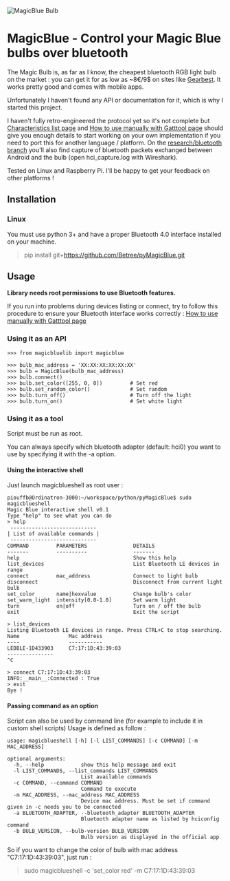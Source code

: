 ![MagicBlue Bulb](https://lut.im/xpaCaUNTaU/k6WRbc71KMMSFIln.jpg)

# MagicBlue - Control your Magic Blue bulbs over bluetooth

The Magic Bulb is, as far as I know, the cheapest bluetooth RGB light bulb on the market : you can get it for as low as ~8€/9$ on sites like
[Gearbest](http://www.gearbest.com/smart-light-bulb/pp_230349.html). It works pretty good and comes with mobile apps.

Unfortunately I haven't found any API or documentation for it, which is why I started this project.

I haven't fully retro-engineered the protocol yet so it's not complete but
[Characteristics list page](https://github.com/Betree/pyMagicBlue/wiki/Characteristics-list) and
[How to use manually with Gatttool page](https://github.com/Betree/pyMagicBlue/wiki/How-to-use-manually-with-Gatttool)
should give you enough details to start working on your own implementation if you need to port this for another
language / platform.
On the [research/bluetooth branch](https://github.com/Betree/pyMagicBlue/tree/research/bluetooth) you'll also find capture of bluetooth packets exchanged
between Android and the bulb (open hci_capture.log with Wireshark).

Tested on Linux and Raspberry Pi. I'll be happy to get your feedback on other platforms !

## Installation
### Linux
You must use python 3+ and have a proper Bluetooth 4.0 interface installed on your machine.

> pip install git+https://github.com/Betree/pyMagicBlue.git

## Usage

**Library needs root permissions to use Bluetooth features.**

If you run into problems during devices listing or connect, try to follow this procedure to ensure your Bluetooth interface works correctly : [How to use manually with Gatttool page](https://github.com/Betree/pyMagicBlue/wiki/How-to-use-manually-with-Gatttool)

### Using it as an API

```
>>> from magicbluelib import magicblue

>>> bulb_mac_address = 'XX:XX:XX:XX:XX:XX'
>>> bulb = MagicBlue(bulb_mac_address)
>>> bulb.connect()
>>> bulb.set_color([255, 0, 0])         # Set red
>>> bulb.set_random_color()             # Set random
>>> bulb.turn_off()                     # Turn off the light
>>> bulb.turn_on()                      # Set white light
```

### Using it as a tool
Script must be run as root.

You can always specify which bluetooth adapter (default: hci0) you want to use by specifying it with the -a option. 

#### Using the interactive shell
Just launch magicblueshell as root user :

```
piouffb@Ordinatron-3000:~/workspace/python/pyMagicBlue$ sudo magicblueshell 
Magic Blue interactive shell v0.1
Type "help" to see what you can do
> help
 ----------------------------
| List of available commands |
 ----------------------------
COMMAND         PARAMETERS               DETAILS
-------         ----------               -------
help                                     Show this help
list_devices                             List Bluetooth LE devices in range
connect         mac_address              Connect to light bulb
disconnect                               Disconnect from current light bulb
set_color       name|hexvalue            Change bulb's color
set_warm_light  intensity[0.0-1.0]       Set warm light
turn            on|off                   Turn on / off the bulb
exit                                     Exit the script

> list_devices
Listing Bluetooth LE devices in range. Press CTRL+C to stop searching.
Name                Mac address 
----                ----------- 
LEDBLE-1D433903     C7:17:1D:43:39:03
---------------
^C

> connect C7:17:1D:43:39:03
INFO:__main__:Connected : True
> exit
Bye !
```

#### Passing command as an option
Script can also be used by command line (for example to include it in custom shell scripts)
Usage is defined as follow :

```
usage: magicblueshell [-h] [-l LIST_COMMANDS] [-c COMMAND] [-m MAC_ADDRESS]

optional arguments:
  -h, --help            show this help message and exit
  -l LIST_COMMANDS, --list_commands LIST_COMMANDS
                        List available commands
  -c COMMAND, --command COMMAND
                        Command to execute
  -m MAC_ADDRESS, --mac_address MAC_ADDRESS
                        Device mac address. Must be set if command given in -c needs you to be connected
  -a BLUETOOTH_ADAPTER, --bluetooth_adapter BLUETOOTH_ADAPTER
                        Bluetooth adapter name as listed by hciconfig command
  -b BULB_VERSION, --bulb-version BULB_VERSION
                        Bulb version as displayed in the official app
```

                            
So if you want to change the color of bulb with mac address "C7:17:1D:43:39:03", just run :
    
> sudo magicblueshell -c 'set_color red' -m C7:17:1D:43:39:03
